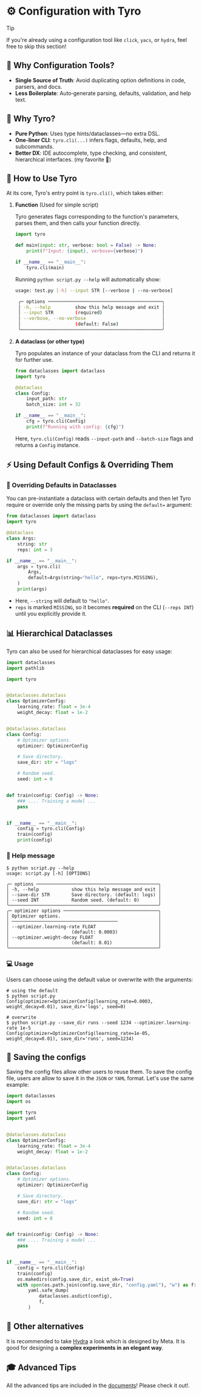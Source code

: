 # ⚙️ Configuration with Tyro

>[!TIP]
>If you're already using a configuration tool like `click`, `yacs`, or `hydra`, feel free to skip this section!

## 🎯 Why Configuration Tools?

* **Single Source of Truth**: Avoid duplicating option definitions in code, parsers, and docs.
* **Less Boilerplate**: Auto‐generate parsing, defaults, validation, and help text.

## 💫 Why Tyro?

* **Pure Python**: Uses type hints/dataclasses—no extra DSL.
* **One-liner CLI**: `tyro.cli(...)` infers flags, defaults, help, and subcommands.
* **Better DX**: IDE autocomplete, type checking, and consistent, hierarchical interfaces. (my favorite 🤗)

## 🚀 How to Use Tyro

At its core, Tyro's entry point is `tyro.cli()`, which takes either:

1. **Function** (Used for simple script)

   Tyro generates flags corresponding to the function's parameters, parses them, and then calls your function directly.

   ```python
   import tyro

   def main(input: str, verbose: bool = False) -> None:
       print(f"Input: {input}, verbose={verbose}")

   if __name__ == "__main__":
       tyro.cli(main)
   ```

   Running `python script.py --help` will automatically show:

   ```bash
   usage: test.py [-h] --input STR [--verbose | --no-verbose]

    ╭─ options ──────────────────────────────────────────╮
    │ -h, --help         show this help message and exit │
    │ --input STR        (required)                      │
    │ --verbose, --no-verbose                            │
    │                    (default: False)                │
    ╰────────────────────────────────────────────────────╯
   ```

2. **A dataclass (or other type)**

   Tyro populates an instance of your dataclass from the CLI and returns it for further use.

   ```python
   from dataclasses import dataclass
   import tyro

   @dataclass
   class Config:
       input_path: str
       batch_size: int = 32

   if __name__ == "__main__":
       cfg = tyro.cli(Config)
       print(f"Running with config: {cfg}")
   ```

   Here, `tyro.cli(Config)` reads `--input-path` and `--batch-size` flags and returns a `Config` instance.

## ⚡ Using Default Configs & Overriding Them

### 🔄 Overriding Defaults in Dataclasses

You can pre-instantiate a dataclass with certain defaults and then let Tyro require or override only the missing parts by using the `default=` argument:

```python
from dataclasses import dataclass
import tyro

@dataclass
class Args:
    string: str
    reps: int = 3

if __name__ == "__main__":
    args = tyro.cli(
        Args,
        default=Args(string="hello", reps=tyro.MISSING),
    )
    print(args)
```

* Here, `--string` will default to `"hello"`.
* `reps` is marked `MISSING`, so it becomes **required** on the CLI (`--reps INT`) until you explicitly provide it.

## 📊 Hierarchical Dataclasses

Tyro can also be used for hierarchical dataclasses for easy usage:

```python
import dataclasses
import pathlib

import tyro


@dataclasses.dataclass
class OptimizerConfig:
    learning_rate: float = 3e-4
    weight_decay: float = 1e-2


@dataclasses.dataclass
class Config:
    # Optimizer options.
    optimizer: OptimizerConfig

    # Save directory.
    save_dir: str = "logs"

    # Random seed.
    seed: int = 0


def train(config: Config) -> None:
    ### .... Training a model ...
    pass


if __name__ == "__main__":
    config = tyro.cli(Config)
    train(config)
    print(config)
```

### 📝 Help message

```shell
$ python script.py --help
usage: script.py [-h] [OPTIONS]

╭─ options ─────────────────────────────────────────────╮
│ -h, --help            show this help message and exit │
│ --save-dir STR        Save directory. (default: logs) │
│ --seed INT            Random seed. (default: 0)       │
╰───────────────────────────────────────────────────────╯
╭─ optimizer options ───────────────────────────────────╮
│ Optimizer options.                                    │
│ ───────────────────────────────────────               │
│ --optimizer.learning-rate FLOAT                       │
│                       (default: 0.0003)               │
│ --optimizer.weight-decay FLOAT                        │
│                       (default: 0.01)                 │
╰───────────────────────────────────────────────────────╯
```

### 💻 Usage

Users can choose using the default value or overwrite with the arguments:

```shell
# using the default
$ python script.py
Config(optimizer=OptimizerConfig(learning_rate=0.0003, weight_decay=0.01), save_dir='logs', seed=0)

# overwrite
$ python script.py --save_dir runs --seed 1234 --optimizer.learning-rate 1e-5
Config(optimizer=OptimizerConfig(learning_rate=1e-05, weight_decay=0.01), save_dir='runs', seed=1234)
```

## 💾 Saving the configs

Saving the config files allow other users to reuse them. To save the config file, users are allow to save it in the `JSON` or `YAML` format. Let's use the same example:

```python
import dataclasses
import os

import tyro
import yaml


@dataclasses.dataclass
class OptimizerConfig:
    learning_rate: float = 3e-4
    weight_decay: float = 1e-2


@dataclasses.dataclass
class Config:
    # Optimizer options.
    optimizer: OptimizerConfig

    # Save directory.
    save_dir: str = "logs"

    # Random seed.
    seed: int = 0


def train(config: Config) -> None:
    ### .... Training a model ...
    pass


if __name__ == "__main__":
    config = tyro.cli(Config)
    train(config)
    os.makedirs(config.save_dir, exist_ok=True)
    with open(os.path.join(config.save_dir, "config.yaml"), "w") as f:
        yaml.safe_dump(
            dataclasses.asdict(config),
            f,
        )
```

## 🔄 Other alternatives

It is recommended to take [Hydra](https://github.com/facebookresearch/hydra) a look which is designed by Meta. It is good for designing a **complex experiments in an elegant way**.

## 🎓 Advanced Tips

All the advanced tips are included in the [documents](https://brentyi.github.io/tyro/)! Please check it out!.
